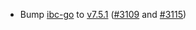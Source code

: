 - Bump [ibc-go](https://github.com/cosmos/ibc-go) to
  [v7.5.1](https://github.com/cosmos/ibc-go/releases/tag/v7.5.1)
  ([\#3109](https://github.com/cosmos/gaia/pull/3109) and [\#3115](https://github.com/cosmos/gaia/pull/3115))